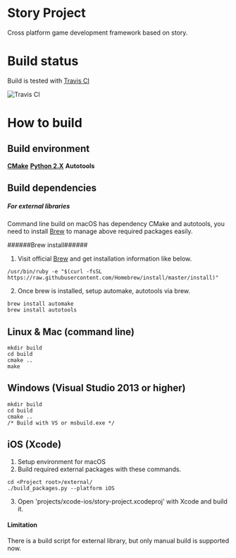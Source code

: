 Story Project
===
Cross platform game development framework based on story.


Build status
===
Build is tested with [Travis CI](https://travis-ci.org/lovewinds/story-project "Travis CI")

![Travis CI](https://travis-ci.org/lovewinds/story-project.svg?branch=test)


How to build
===

Build environment
---
**[CMake](https://cmake.org/ "CMake")**
**[Python 2.X](https://www.python.org/ "Python 2.X")**
**Autotools**

Build dependencies
---


##### For external libraries


Command line build on macOS has dependency CMake and autotools,
you need to install [Brew](https://brew.sh/ "Brew") to manage above required packages easily.

######Brew install######
1. Visit official [Brew](https://brew.sh "Brew") and get installation information like below.
```
/usr/bin/ruby -e "$(curl -fsSL https://raw.githubusercontent.com/Homebrew/install/master/install)"
```

2. Once brew is installed, setup automake, autotools via brew.
```
brew install automake
brew install autotools
```


Linux & Mac (command line)
---

```
mkdir build
cd build
cmake ..
make
```

Windows (Visual Studio 2013 or higher)
---

```
mkdir build
cd build
cmake ..
/* Build with VS or msbuild.exe */
```

iOS (Xcode)
---
1. Setup environment for macOS
2. Build required external packages with these commands.
```
cd <Project root>/external/
./build_packages.py --platform iOS
```
3. Open 'projects/xcode-ios/story-project.xcodeproj' with Xcode and build it.


#### Limitation
There is a build script for external library, but only manual build is supported now.
